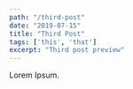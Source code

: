 ```yaml
---
path: "/third-post"
date: "2019-07-15"
title: "Third Post"
tags: ['this', 'that']
excerpt: "Third post preview"
---
```


Lorem Ipsum.